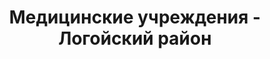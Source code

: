 ---
district_id: 5-12-0
district_name: Логойский район
title: Медицинские учреждения - Логойский район
---